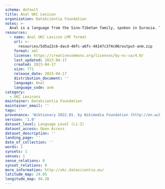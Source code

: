 ```yaml
---
schema: default
title: Anal UKC Lexicon
organization: DataScientia Foundation
notes: >-
  Anal is a language from the Sino-Tibetan family, spoken in Eurasia. The UKC Lexicon of Anal is represented as a lexico-semantic network. It consists of words, word senses, synsets, as well as sense-level and synset-level relationships.
resources:
  - name: Anal UKC Lexicon LMF format
    url: >-
      resources/5d5a22c6-dacd-46fc-a6fc-48147c374c00/output-anm.zip
    format: xml
    license: https://creativecommons.org/licenses/by-nc-sa/4.0/
    last_updated: 2023-04-17
    created: 2023-04-17
    size: 771
    release_date: 2023-04-17
    distribution_document: ''
    language: Anal
    language_code: anm
category:
  - UKC Lexicons
maintainer: DataScientia Foundation
maintainer_email: ''
tags: ''
provenance: 'Wiktionary 2022.01. by Wikimedia Foundation (http://en.wiktionary.org); Princeton WordNet 2.1 by Princeton University (https://wordnet.princeton.edu)'
version: '1.0'
dataset_level: Language Level (L1-2)
dataset_access: Open Access
dataset_description: ''
landing_page: ''
date_of_collection: ''
words: 1
synsets: 1
senses: 1
sense_relations: 0
synset_relations: 0
more_information: http://ukc.datascientia.eu/
latitude_map: 24.05
longitude_map: 94.28
---
```

